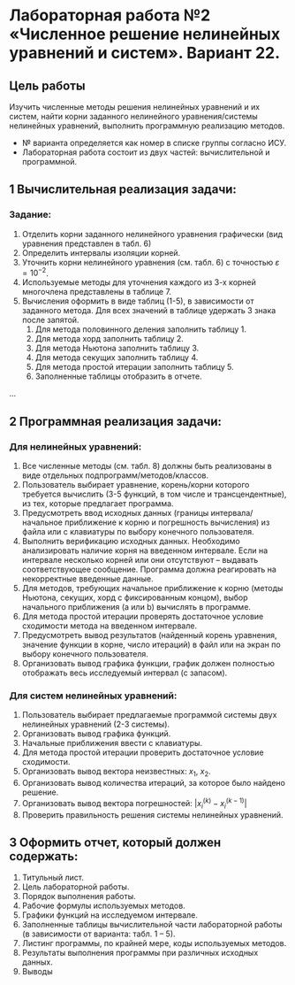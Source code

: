 # Лабораторная работа №2 «Численное решение нелинейных уравнений и систем». Вариант 22.
## Цель работы
Изучить численные методы решения нелинейных уравнений и их систем, найти корни заданного нелинейного уравнения/системы нелинейных уравнений, выполнить программную реализацию методов.
- № варианта определяется как номер в списке группы согласно ИСУ. 
- Лабораторная работа состоит из двух частей: вычислительной и программной.

## 1 Вычислительная реализация задачи:
### Задание: 
1. Отделить корни заданного нелинейного уравнения графически (вид уравнения представлен в табл. 6)
2. Определить интервалы изоляции корней.
3. Уточнить корни нелинейного уравнения (см. табл. 6) с точностью $\varepsilon=10^{-2}$. 
4. Используемые методы для уточнения каждого из 3-х корней многочлена представлены в таблице 7.
5. Вычисления оформить в виде таблиц (1-5), в зависимости от заданного метода. 
   Для всех значений в таблице удержать 3 знака после запятой.
   1. Для метода половинного деления заполнить таблицу 1.
   2. Для метода хорд заполнить таблицу 2.
   3. Для метода Ньютона заполнить таблицу 3.
   4. Для метода секущих заполнить таблицу 4.
   5. Для метода простой итерации заполнить таблицу 5.
   6. Заполненные таблицы отобразить в отчете. 

...


## 2 Программная реализация задачи:
### Для нелинейных уравнений:
1. Все численные методы (см. табл. 8) должны быть реализованы в виде отдельных подпрограмм/методов/классов.
2. Пользователь выбирает уравнение, корень/корни которого требуется вычислить (3-5 функций, в том числе и трансцендентные), из тех, которые предлагает программа.
3. Предусмотреть ввод исходных данных (границы интервала/начальное приближение к корню и погрешность вычисления) из файла или с клавиатуры по выбору конечного пользователя. 
4. Выполнить верификацию исходных данных. Необходимо анализировать наличие корня на введенном интервале. Если на интервале несколько корней или они отсутствуют – выдавать соответствующее сообщение. Программа должна реагировать на некорректные введенные данные.
5. Для методов, требующих начальное приближение к корню (методы Ньютона, секущих, хорд с фиксированным концом), выбор начального приближения (а или b) вычислять в программе.
6. Для метода простой итерации проверять достаточное условие сходимости метода на введенном интервале. 
7. Предусмотреть вывод результатов (найденный корень уравнения, значение функции в корне, число итераций) в файл или на экран по выбору конечного пользователя.
8. Организовать вывод графика функции, график должен полностью отображать весь исследуемый интервал (с запасом).

### Для систем нелинейных уравнений:
1. Пользователь выбирает предлагаемые программой системы двух нелинейных 
уравнений (2-3 системы).
2. Организовать вывод графика функций.
3. Начальные приближения ввести с клавиатуры.
4. Для метода простой итерации проверить достаточное условие сходимости.
5. Организовать вывод вектора неизвестных: $x_1$, $x_2$.
6. Организовать вывод количества итераций, за которое было найдено решение.
7. Организовать вывод вектора погрешностей: $|x^{(k)}_i - x^{(k-1)}_i|$
8. Проверить правильность решения системы нелинейных уравнений.

## 3 Оформить отчет, который должен содержать:
1. Титульный лист.
2. Цель лабораторной работы.
3. Порядок выполнения работы.
4. Рабочие формулы используемых методов.
5. Графики функций на исследуемом интервале.
6. Заполненные таблицы вычислительной части лабораторной работы (в зависимости от варианта: табл. 1 – 5).
7. Листинг программы, по крайней мере, коды используемых методов.
8. Результаты выполнения программы при различных исходных данных.
9. Выводы
